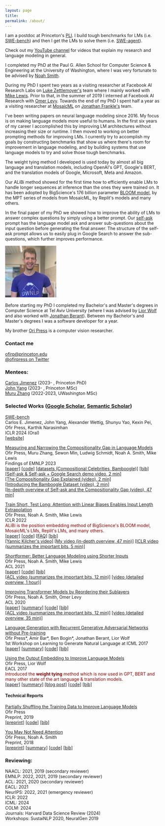 ```yaml
---
layout: page
title: 
permalink: /about/
---
```


I am a postdoc at Princeton's [PLI](https://pli.princeton.edu/). I build tough benchmarks for LMs (i.e. [SWE-bench](http://swe-bench.com)) and then I get the LMs to solve them (i.e. [SWE-agent](https://swe-agent.com)).

Check out my [YouTube channel](https://www.youtube.com/@ofirpress/videos) for videos that explain my research and language modeling in general. 

I completed my PhD at the Paul G. Allen School for Computer Science & Engineering at the University of Washington, where I was very fortunate to be advised by [Noah Smith](https://homes.cs.washington.edu/~nasmith/). 

During my PhD I spent two years as a visiting researcher at Facebook AI Research Labs on [Luke Zettlemoyer's](https://www.cs.washington.edu/people/faculty/lsz) team where I mainly worked with [Mike Lewis](https://ai.facebook.com/people/mike-lewis/). Prior to that, in the summer of 2019 I interned at Facebook AI Research with [Omer Levy](https://levyomer.wordpress.com/). Towards the end of my PhD I spent half a year as a visiting researcher at [MosaicML](https://www.mosaicml.com/) on [Jonathan Frankle's](http://www.jfrankle.com/) team.

I've been writing papers on neural language modeling since 2016. My focus is on making language models more useful to humans. In the first six years of my career I accomplished this by improving LM architectures without increasing their size or runtime. I then moved to working on better prompting methods for improving LMs. I currently try to accomplish my goals by constructing benchmarks that show us where there's room for improvement in language modeling, and by building systems that use language models to try and solve those tough benchmarks. 

The weight tying method I developed is used today by almost all big language and translation models, including OpenAI's GPT, Google's BERT, and the translation models of Google, Microsoft, Meta and Amazon. 

Our ALiBi method showed for the first time how to efficiently enable LMs to handle longer sequences at inference than the ones they were trained on. It has been adopted by BigScience's 176 billion parameter [BLOOM model](https://huggingface.co/bigscience/bloom), by the MPT series of models from MosaicML, by Replit's models and many others. 

In the final paper of my PhD we showed how to improve the ability of LMs to answer complex questions by simply using a better prompt. Our [self-ask](https://twitter.com/OfirPress/status/1577302733383925762) prompt has the language model ask and answer sub-questions about the input question before generating the final answer. The structure of the self-ask prompt allows us to easily plug in Google Search to answer the sub-questions, which further improves performance. 




<div class="imgcap">
<img src="/images/me.jpeg" style="width: 33%; height: 33%">
</div>

Before starting my PhD I completed my Bachelor's and Master's degrees in Computer Science at Tel Aviv University (where I was advised by [Lior Wolf](http://www.cs.tau.ac.il/~wolf/) and also worked with [Jonathan Berant](http://www.cs.tau.ac.il/~joberant/)). Between my Bachelor's and Master's degrees I was a software developer for a year.

My brother [Ori Press](https://oripress.com/) is a computer vision researcher. 

### Contact me

[ofirp@princeton.edu](mailto:ofirp@princeton.edu)
<br>
[@ofirpress on Twitter](https://twitter.com/OfirPress)

### Mentees: 
[Carlos Jimenez](https://www.carlosejimenez.com/) (2023- , Princeton PhD) <br>
[John Yang](https://john-b-yang.github.io/) (2023- , Princeton MSc) <br>
[Muru Zhang](https://nanami18.github.io/) (2022-2023, UWashington MSc) <br> 

### Selected Works ([Google Scholar](https://scholar.google.com/citations?user=LeHa8psAAAAJ), [Semantic Scholar](https://www.semanticscholar.org/author/Ofir-Press/40170001))

[SWE-bench](https://swebench.com) <br>
Carlos E. Jimenez, John Yang, Alexander Wettig, Shunyu Yao, Kexin Pei, Ofir Press, Karthik Narasimhan <br>
ICLR 2024 (Oral) <br>
[[website]](https://swebench.com)


[Measuring and Narrowing the Compositionality Gap in Language Models](https://arxiv.org/abs/2210.03350) <br>
Ofir Press, Muru Zhang, Sewon Min, Ludwig Schmidt, Noah A. Smith, Mike Lewis <br>
Findings of EMNLP 2023 <br>
[[paper]](https://arxiv.org/pdf/2210.03350.pdf) [[code]](https://github.com/ofirpress/self-ask) [[datasets (Compositional Celebrities, Bamboogle)]](https://github.com/ofirpress/self-ask/tree/main/datasets) [[bib]](https://aclanthology.org/2023.findings-emnlp.378.bib) <br>
[[Self-ask & Self-ask + Google Search demo video, 2 min]](https://ofir.io/Self-ask-prompting/) <br>
[[The Compositionality Gap Explained (video), 2 min]](https://ofir.io/The-compositionality-gap-and-compositional-celebrities/) <br>
[[Introducing the Bamboogle Dataset (video), 2 min]](https://ofir.io/The-Bamboogle-Dataset/) <br>
[[In-depth overview of Self-ask and the Compositionality Gap (video), 47 min]](https://www.youtube.com/watch?v=NStW4fO0TII) <br>


[Train Short, Test Long: Attention with Linear Biases Enables Input Length Extrapolation](https://openreview.net/forum?id=R8sQPpGCv0) <br>
Ofir Press, Noah A. Smith, Mike Lewis <br>
ICLR 2022 <br>
<span style="color:DarkRed">ALiBi is the position embedding method of BigScience's BLOOM model, MosaicML's LMs, Replit's LMs, and many others.</span> <br>
[[paper]](https://openreview.net/pdf?id=R8sQPpGCv0) [[code]](https://github.com/ofirpress/attention_with_linear_biases) [[FAQ]](https://github.com/ofirpress/attention_with_linear_biases/#faq) [[bib]](https://github.com/ofirpress/attention_with_linear_biases#citation) <br>
[[Yannic Kilcher's video]](https://www.youtube.com/watch?v=-Kgxv64aG3o) [[My video (in-depth overview, 47 min)]](https://www.youtube.com/watch?v=Pp61ShI9VGc)
[[ICLR video (summarizes the important bits, 5 min)]](https://iclr.cc/virtual/2022/poster/6261)<br>

[Shortformer: Better Language Modeling using Shorter Inputs](https://aclanthology.org/2021.acl-long.427/) <br>
Ofir Press, Noah A. Smith, Mike Lewis <br>
ACL 2021 <br>
[[paper]](https://aclanthology.org/2021.acl-long.427.pdf) [[code]](https://github.com/ofirpress/shortformer) [[bib]](https://aclanthology.org/2021.acl-long.427.bib) <br> 
[[ACL video (summarizes the important bits, 12 min)]](https://screencast-o-matic.com/watch/cr1ZexV1tlA) 
[[video (detailed overview, 1 hour)]](https://www.youtube.com/watch?v=j9gl4txW4xo)<br>

[Improving Transformer Models by Reordering their Sublayers](https://www.aclweb.org/anthology/2020.acl-main.270/) <br>
Ofir Press, Noah A. Smith, Omer Levy <br>
ACL 2020 <br>
[[paper]](https://www.aclweb.org/anthology/2020.acl-main.270.pdf) [[summary]](https://ofir.io/Improving-Transformer-Models-by-Reordering-their-Sublayers/) [[code]](https://github.com/ofirpress/sandwich_transformer)  [[bib]](https://www.aclweb.org/anthology/2020.acl-main.270.bib) <br>
[[ACL video (summarizes the important bits, 12 min)]](https://slideslive.com/38928925/improving-transformer-models-by-reordering-their-sublayers) [[video (detailed overview, 35 min)]](https://www.youtube.com/watch?v=rFuuGEj3AhU)  <br>

[Language Generation with Recurrent Generative Adversarial Networks without Pre-training](https://arxiv.org/abs/1706.01399)  <br>
Ofir Press\*, Amir Bar\*, Ben Bogin\*, Jonathan Berant, Lior Wolf  <br>
1st Workshop on Learning to Generate Natural Language at ICML 2017 <br>
[[paper]](https://arxiv.org/abs/1706.01399) [[summary]](https://www.shortscience.org/paper?bibtexKey=journals/corr/PressBBBW17&a=ofirpress) [[code]](https://github.com/amirbar/rnn.wgan)  [[bib]](https://github.com/amirbar/rnn.wgan#reference) <br> 


[Using the Output Embedding to Improve Language Models](https://www.aclweb.org/anthology/E17-2025) <br>
Ofir Press, Lior Wolf <br>
EACL 2017 <br>
<span style="color:DarkRed">Introduced the **weight tying** method which is now used in GPT, BERT and many other state of the art language & translation models.</span> <br>
[[paper]](https://www.aclweb.org/anthology/E17-2025.pdf) [[summary]](https://www.shortscience.org/paper?bibtexKey=10.18653/v1/e17-2025&a=ofirpress) [[blog post]](https://ofir.io/Neural-Language-Modeling-From-Scratch/#weight-tying)  [[code]](https://github.com/ofirpress/UsingTheOutputEmbedding)  [[bib]](https://www.aclweb.org/anthology/E17-2025.bib) <br> 


#### Technical Reports
[Partially Shuffling the Training Data to Improve Language Models](https://arxiv.org/abs/1903.04167) <br>
Ofir Press <br>
Preprint, 2019 <br>
[[preprint]](https://arxiv.org/abs/1903.04167) [[code]](https://github.com/ofirpress/PartialShuffle) [[bib]](https://github.com/ofirpress/PartialShuffle#reference) <br>

[You May Not Need Attention](https://arxiv.org/abs/1810.13409)  <br>
Ofir Press, Noah A. Smith  <br>
Preprint, 2018 <br>
[[preprint]](https://arxiv.org/abs/1810.13409) [[summary]](https://www.shortscience.org/paper?bibtexKey=journals/corr/1810.13409&a=ofirpress)  [[code]](https://github.com/ofirpress/YouMayNotNeedAttention)  [[bib]](https://github.com/ofirpress/YouMayNotNeedAttention#reference)  <br> 

### Reviewing: 
NAACL: 2021, 2019 (secondary reviewer) <br>
EMNLP: 2022, 2021, 2019 (secondary reviewer) <br>
ACL: 2021, 2020 (secondary reviewer) <br>
EACL: 2021 <br>
NeurIPS: 2022, 2021 (emergency reviewer) <br>
ICLR: 2022 <br>
ICML: 2024 <br>
COLM: 2024 <br>
Journals: Harvard Data Science Review (2024) <br>
Workshops: SustaiNLP 2020, NeuralGen 2019 <br>

<!--
### ofir.io
As of January 2021, this site has been accessed by more than 60,000 people from 169 countries.
-->



